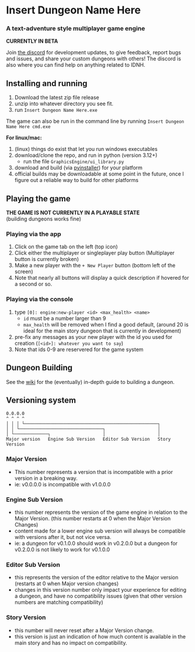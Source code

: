 
# Insert Dungeon Name Here

### A text-adventure style multiplayer game engine

**CURRENTLY IN BETA**  

Join [the discord](https://discord.gg/cj77mFZ8eh) for development updates, to give feedback, report bugs and issues, and share your custom dungeons with others!
The discord is also where you can find help on anything related to IDNH.  

## Installing and running

1. Download the latest zip file release
2. unzip into whatever directory you see fit.
3. run `Insert Dungeon Name Here.exe`

The game can also be run in the command line by running
`Insert Dungeon Name Here cmd.exe`

**For linux/mac:**

1. (linux) things do exist that let you run windows executables
2. download/clone the repo, and run in python (version 3.12+)
    - run the file `GraphicsEngine/ui_library.py`
3. download and build (via [pyinstaller](https://pypi.org/project/pyinstaller/)) for your platform
4. official builds may be downloadable at some point in the future, once I figure out a reliable way to build for other platforms

## Playing the game

**THE GAME IS NOT CURRENTLY IN A PLAYABLE STATE**  
(building dungeons works fine)

### Playing via the app

1. Click on the game tab on the left (top icon)
2. Click either the multiplayer or singleplayer play button (Multiplayer button is currently broken)
3. Make a new player with the `+ New Player` button (bottom left of the screen)
4. Note that nearly all buttons will display a quick description if hovered for a second or so.

### Playing via the console

1. type `[0]: engine:new-player <id> <max_health> <name>`
    - `id` must be a number larger than 9
    - `max_health` will be removed when I find a good default, (around 20 is ideal for the main story dungeon that is currently in development)
2. pre-fix any messages as your new player with the id you used for creation (`[<id>]: whatever you want to say`)
3. Note that ids 0-9 are reservered for the game system

## Dungeon Building

See the [wiki](https://westbot657.github.io/wiki/idnh/home) for the (eventually) in-depth guide to building a dungeon.

## Versioning system

```ascii
0.0.0.0
^ ^ ^ ^
│ │ │ └───────────────────────────────────────────────────┐
│ │ └────────────────────────────────┐                    │
│ └─────────────┐                    │                    │
Major version   Engine Sub Version   Editor Sub Version   Story Version
```

### Major Version

- This number represents a version that is incompatible with a prior version in a breaking way.  
- ie: v0.0.0.0 is incompatible with v1.0.0.0

### Engine Sub Version

- this number represents the version of the game engine in relation to the Major Version.  (this number restarts at 0 when the Major Version Changes)
- content made for a lower engine sub version will always be compatible with versions after it, but not vice versa.
- ie: a dungeon for v0.1.0.0 should work in v0.2.0.0 but a dungeon for v0.2.0.0 is not likely to work for v0.1.0.0

### Editor Sub Version

- this represents the version of the editor relative to the Major version (restarts at 0 when Major version changes)
- changes in this version number only impact your experience for editing a dungeon, and have no compatibility issues (given that other version numbers are matching compatibility)

### Story Version

- this number will never reset after a Major Version change.
- this version is just an indication of how much content is available in the main story and has no impact on compatibility.


